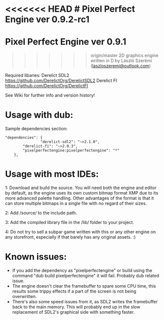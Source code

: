 <<<<<<< HEAD
﻿# Pixel Perfect Engine ver 0.9.2-rc1
=======
# Pixel Perfect Engine ver 0.9.1
>>>>>>> origin/master
2D graphics engine written in D by László Szerémi (laszloszeremi@outlook.com)

Required libaries:
Derelict SDL2		https://github.com/DerelictOrg/DerelictSDL2
Derelict FI     https://github.com/DerelictOrg/DerelictFI

See Wiki for further info and version history!


# Usage with dub:
Sample dependencies section:
```
"dependencies": {
                "derelict-sdl2": "~>2.1.0",
		"derelict-fi": "~>2.0.3",
		"pixelperfectengine:pixelperfectengine": "*"
	},
```

# Usage with most IDEs:
1: Download and build the source. You will need both the engine and editor by default, as the engine uses its own custom bitmap format XMP due to its more advanced palette handling. Other advantages of the format is that it can store multiple bitmaps in a single file with no regard of their sizes.

2: Add /source/ to the include path.

3: Add the compiled library file in the /lib/ folder to your project.

4: Do not try to sell a subpar game written with this or any other engine on any storefront, especially if that barely has any original assets. :) 


# Known issues:
* If you add the dependency as "pixelperfectengine" or build using the command "dub build pixelperfectengine" it will fail. Probably dub related issue.
* The engine doesn't clear the framebuffer to spare some CPU time, this results some trippy effects if a part of the screen is not being overwritten.
* There's also some speed issues from it, as SDL2 writes the framebuffer back to the main memory. This will probably end up in the slow replacement of SDL2's graphical side with something faster.